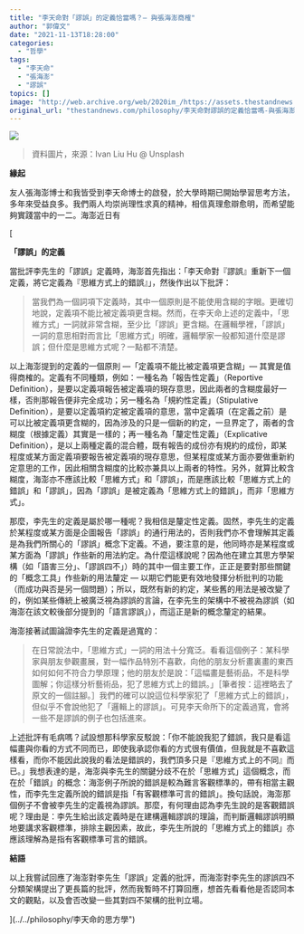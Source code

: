 ```yaml
---
title: "李天命對「謬誤」的定義恰當嗎？— 與張海澎商榷"
author: "郭偉文"
date: "2021-11-13T18:28:00"
categories:
  - "哲學"
tags:
  - "李天命"
  - "張海澎"
  - "謬誤"
topics: []
image: "http://web.archive.org/web/2020im_/https://assets.thestandnews.com/media/photos/pgSG9d2iNFc.png"
original_url: "thestandnews.com/philosophy/李天命對謬誤的定義恰當嗎-與張海澎商榷"
---
```

![](http://web.archive.org/web/2020im_/https://assets.thestandnews.com/media/photos/pgSG9d2iNFc.png)
> 資料圖片，來源：Ivan Liu Hu @ Unsplash

**緣起**

友人張海澎博士和我皆受到李天命博士的啟發，於大學時期已開始學習思考方法，多年來受益良多。我們兩人均崇尚理性求真的精神，相信真理愈辯愈明，而希望能夠實踐當中的一二。海澎近日有[](../../philosophy/李天命的思方學")

[

**「謬誤」的定義**

當批評李先生的「謬誤」定義時，海澎首先指出：「李天命對『謬誤』重新下一個定義，將它定義為『思維方式上的錯誤』」，然後作出以下批評：

> 當我們為一個詞項下定義時，其中一個原則是不能使用含糊的字眼。更確切地說，定義項不能比被定義項更含糊。然而，在李天命上述的定義中，「思維方式」一詞就非常含糊，至少比「謬誤」更含糊。在邏輯學裡，「謬誤」一詞的意思相對而言比「思維方式」明確，邏輯學家一般都知道什麼是謬誤；但什麼是思維方式呢？一點都不清楚。

以上海澎提到的定義的一個原則 —「定義項不能比被定義項更含糊」— 其實是值得商榷的。定義有不同種類，例如：一種名為「報告性定義」（Reportive Definition），是要以定義項報告被定義項的現存意思，因此兩者的含糊度最好一樣，否則那報告便非完全成功；另一種名為「規約性定義」（Stipulative Definition），是要以定義項約定被定義項的意思，當中定義項（在定義之前）是可以比被定義項更含糊的，因為涉及的只是一個新的約定，一旦界定了，兩者的含糊度（根據定義）其實是一樣的；再一種名為「釐定性定義」（Explicative Definition），是以上兩種定義的混合體，既有報告的成份亦有規約的成份，即某程度或某方面定義項要報告被定義項的現存意思，但某程度或某方面亦要做重新約定意思的工作，因此相關含糊度的比較亦兼具以上兩者的特性。另外，就算比較含糊度，海澎亦不應該比較「思維方式」和「謬誤」，而是應該比較「思維方式上的錯誤」和「謬誤」，因為「謬誤」是被定義為「思維方式上的錯誤」，而非「思維方式」。

那麼，李先生的定義是屬於哪一種呢？我相信是釐定性定義。固然，李先生的定義於某程度或某方面是企圖報告「謬誤」的通行用法的，否則我們亦不會理解其定義是為我們所關心的「謬誤」概念下定義。不過，要注意的是，他同時亦是某程度或某方面為「謬誤」作些新的用法約定。為什麼這樣說呢？因為他在建立其思方學架構（如「語害三分」、「謬誤四不」）時的其中一個主要工作，正正是要對那些關鍵的「概念工具」作些新的用法釐定 — 以期它們能更有效地發揮分析批判的功能（而成功與否是另一個問題）；所以，既然有新的約定，某些舊的用法是被改變了的，例如某些傳統上被廣泛視為謬誤的言論，在李先生的架構中不被視為謬誤（如海澎在該文較後部分提到的「語言謬誤」），而這正是新的概念釐定的結果。

海澎接著試圖論證李先生的定義是過寬的：

> 在日常說法中，「思維方式」一詞的用法十分寬泛。看看這個例子：某科學家與朋友參觀畫展，對一幅作品特別不喜歡，向他的朋友分析畫裏畫的東西如何如何不符合力學原理；他的朋友於是說：「這幅畫是藝術品，不是科學圖解；你這樣分析藝術品，犯了思維方式上的錯誤。」［筆者按：這裡略去了原文的一個註腳。］我們的確可以說這位科學家犯了「思維方式上的錯誤」，但似乎不會說他犯了「邏輯上的謬誤」。可見李天命所下的定義過寬，會將一些不是謬誤的例子也包括進來。

上述批評有毛病嗎？試設想那科學家反駁說：「你不能說我犯了錯誤，我只是看這幅畫與你看的方式不同而已，即使我承認你看的方式很有價值，但我就是不喜歡這樣看，而你不能因此說我的看法是錯誤的，我們頂多只是『思維方式上的不同』而已。」我想表達的是，海澎與李先生的關鍵分歧不在於「思維方式」這個概念，而在於「錯誤」的概念：海澎例子所說的錯誤是較為難言客觀標準的，帶有相當主觀性，而李先生定義所說的錯誤是指「有客觀標準可言的錯誤」。換句話說，海澎那個例子不會被李先生的定義視為謬誤。那麼，有何理由認為李先生說的是客觀錯誤呢？理由是：李先生給出該定義時是在建構邏輯謬誤的理論，而判斷邏輯謬誤明顯地要講求客觀標準，排除主觀因素，故此，李先生所說的「思維方式上的錯誤」亦應該理解為是指有客觀標準可言的錯誤。

**結語**

以上我嘗試回應了海澎對李先生「謬誤」定義的批評，而海澎對李先生的謬誤四不分類架構提出了更長篇的批評，然而我暫時不打算回應，想首先看看他是否認同本文的觀點，以及會否改變一些其對四不架構的批判立場。

](../../philosophy/李天命的思方學")
